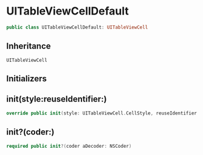 # UITableViewCellDefault

``` swift
public class UITableViewCellDefault: UITableViewCell
```

## Inheritance

`UITableViewCell`

## Initializers

## init(style:reuseIdentifier:)

``` swift
override public init(style: UITableViewCell.CellStyle, reuseIdentifier: String?)
```

## init?(coder:)

``` swift
required public init?(coder aDecoder: NSCoder)
```
